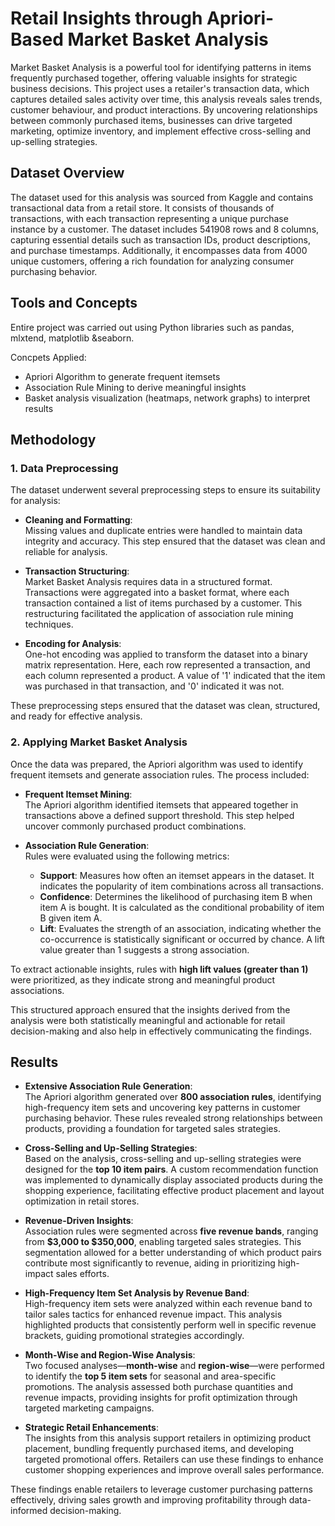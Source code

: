 # Retail Insights through Apriori-Based Market Basket Analysis
Market Basket Analysis is a powerful tool for identifying patterns in items frequently purchased together, offering valuable insights for strategic business decisions. This project uses a retailer's transaction data, which captures detailed sales activity over time, this analysis reveals sales trends, customer behaviour, and product interactions. By uncovering relationships between commonly purchased items, businesses can drive targeted marketing, optimize inventory, and implement effective cross-selling and up-selling strategies.

## Dataset Overview 
The dataset used for this analysis was sourced from Kaggle and contains transactional data from a retail store. It consists of thousands of transactions, with each transaction representing a unique purchase instance by a customer. The dataset includes 541908 rows and 8 columns, capturing essential details such as transaction IDs, product descriptions, and purchase timestamps. Additionally, it encompasses data from 4000 unique customers, offering a rich foundation for analyzing consumer purchasing behavior. 

## Tools and Concepts
Entire project was carried out using Python libraries such as pandas, mlxtend, matplotlib &seaborn.

Concpets Applied:
 - Apriori Algorithm to generate frequent itemsets
 - Association Rule Mining to derive meaningful insights
 - Basket analysis visualization (heatmaps, network graphs) to interpret results

## Methodology
### 1. Data Preprocessing  

The dataset underwent several preprocessing steps to ensure its suitability for analysis:

- **Cleaning and Formatting**:  
  Missing values and duplicate entries were handled to maintain data integrity and accuracy. This step ensured that the dataset was clean and reliable for analysis.

- **Transaction Structuring**:  
  Market Basket Analysis requires data in a structured format. Transactions were aggregated into a basket format, where each transaction contained a list of items purchased by a customer. This restructuring facilitated the application of association rule mining techniques.

- **Encoding for Analysis**:  
  One-hot encoding was applied to transform the dataset into a binary matrix representation. Here, each row represented a transaction, and each column represented a product. A value of '1' indicated that the item was purchased in that transaction, and '0' indicated it was not.

These preprocessing steps ensured that the dataset was clean, structured, and ready for effective analysis.
### 2. Applying Market Basket Analysis  

Once the data was prepared, the Apriori algorithm was used to identify frequent itemsets and generate association rules. The process included:

- **Frequent Itemset Mining**:  
  The Apriori algorithm identified itemsets that appeared together in transactions above a defined support threshold. This step helped uncover commonly purchased product combinations.

- **Association Rule Generation**:  
  Rules were evaluated using the following metrics:  
  - **Support**: Measures how often an itemset appears in the dataset. It indicates the popularity of item combinations across all transactions.  
  - **Confidence**: Determines the likelihood of purchasing item B when item A is bought. It is calculated as the conditional probability of item B given item A.  
  - **Lift**: Evaluates the strength of an association, indicating whether the co-occurrence is statistically significant or occurred by chance. A lift value greater than 1 suggests a strong association.

To extract actionable insights, rules with **high lift values (greater than 1)** were prioritized, as they indicate strong and meaningful product associations.

This structured approach ensured that the insights derived from the analysis were both statistically meaningful and actionable for retail decision-making and also help in  effectively communicating the findings.

## Results

- **Extensive Association Rule Generation**:  
  The Apriori algorithm generated over **800 association rules**, identifying high-frequency item sets and uncovering key patterns in customer purchasing behavior. These rules revealed strong relationships between products, providing a foundation for targeted sales strategies.

- **Cross-Selling and Up-Selling Strategies**:  
  Based on the analysis, cross-selling and up-selling strategies were designed for the **top 10 item pairs**. A custom recommendation function was implemented to dynamically display associated products during the shopping experience, facilitating effective product placement and layout optimization in retail stores.

- **Revenue-Driven Insights**:  
  Association rules were segmented across **five revenue bands**, ranging from **$3,000 to $350,000**, enabling targeted sales strategies. This segmentation allowed for a better understanding of which product pairs contribute most significantly to revenue, aiding in prioritizing high-impact sales efforts.

- **High-Frequency Item Set Analysis by Revenue Band**:  
  High-frequency item sets were analyzed within each revenue band to tailor sales tactics for enhanced revenue impact. This analysis highlighted products that consistently perform well in specific revenue brackets, guiding promotional strategies accordingly.

- **Month-Wise and Region-Wise Analysis**:  
  Two focused analyses—**month-wise** and **region-wise**—were performed to identify the **top 5 item sets** for seasonal and area-specific promotions. The analysis assessed both purchase quantities and revenue impacts, providing insights for profit optimization through targeted marketing campaigns.

- **Strategic Retail Enhancements**:  
  The insights from this analysis support retailers in optimizing product placement, bundling frequently purchased items, and developing targeted promotional offers. Retailers can use these findings to enhance customer shopping experiences and improve overall sales performance.

These findings enable retailers to leverage customer purchasing patterns effectively, driving sales growth and improving profitability through data-informed decision-making.

